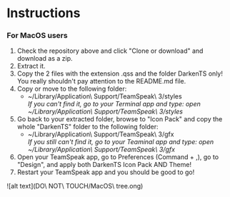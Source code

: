 # Instructions

### For MacOS users
1. Check the repository above and click "Clone or download" and download as a zip\.
2. Extract it\.
3. Copy the 2 files with the extension \.qss and the folder DarkenTS only\! You really shouldn't pay attention to the README\.md file\.
4. Copy or move to the following folder:
	* ~/Library/Application\\ Support/TeamSpeak\\ 3/styles<br />
   *If you can't find it, go to your Terminal app and type: open ~/Library/Application\\ Support/TeamSpeak\\ 3/styles*
5. Go back to your extracted folder, browse to "Icon Pack" and copy the whole "DarkenTS" folder to the following folder:
	* ~/Library/Application\\ Support/TeamSpeak\\ 3/gfx<br />
   *If you still can't find it, go to your Teaminal app and type: open ~/Library/Application\\ Support/TeamSpeak\\ 3/gfx*
6. Open your TeamSpeak app, go to Preferences \(Command \+ ,\), go to "Design", and apply both DarkenTS Icon Pack AND Theme\!
7. Restart your TeamSpeak app and you should be good to go\!

![alt text](DO\ NOT\ TOUCH/MacOS\ tree.ong)
